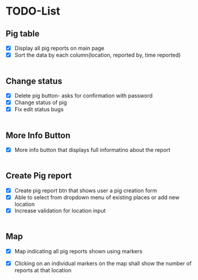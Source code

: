 # TODO-List

## Pig table
- [x] Display all pig reports on main page
- [x] Sort the data by each column(location, reported by, time reported)
<br><br>

## Change status
- [x] Delete pig button- asks for confirmation with password
- [x] Change status of pig
- [x] Fix edit status bugs
<br><br>

## More Info Button
- [x] More info button that displays full informatino about the report
<br><br>

## Create Pig report
- [x] Create pig report btn that shows user a pig creation form
- [x] Able to select from dropdown menu of existing places or add new location
- [x] Increase validation for location input
<br><br>

## Map
- [x] Map indicating all pig reports shown using markers
- [x] Clicking on an individual markers on the map shall show the number of reports at that location

